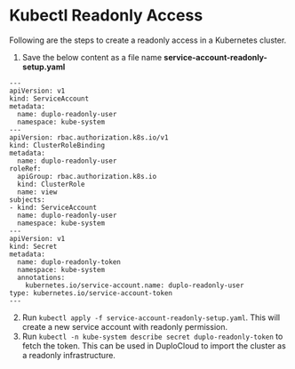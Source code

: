 # Kubectl Readonly Access

Following are the steps to create a readonly access in a Kubernetes cluster.

1. Save the below content as a file name **service-account-readonly-setup.yaml**

```
---
apiVersion: v1
kind: ServiceAccount
metadata:
  name: duplo-readonly-user
  namespace: kube-system
---
apiVersion: rbac.authorization.k8s.io/v1
kind: ClusterRoleBinding
metadata:
  name: duplo-readonly-user
roleRef:
  apiGroup: rbac.authorization.k8s.io
  kind: ClusterRole
  name: view
subjects:
- kind: ServiceAccount
  name: duplo-readonly-user
  namespace: kube-system
---
apiVersion: v1
kind: Secret
metadata:
  name: duplo-readonly-token
  namespace: kube-system
  annotations:
    kubernetes.io/service-account.name: duplo-readonly-user
type: kubernetes.io/service-account-token
---

```

2. Run `kubectl apply -f service-account-readonly-setup.yaml`. This will create a new service account with readonly permission.
3. Run `kubectl -n kube-system describe secret duplo-readonly-token` to fetch the token. This can be used in DuploCloud to import the cluster as a readonly infrastructure.
